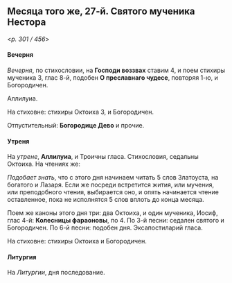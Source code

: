 
## Месяца того же, 27-й. Святого мученика Нестора  

<*p. 301 / 456*>

#### Вечерня

*Вечерня*, по стихословии, на **Господи воззвах** ставим 4, и поем стихиры мученика 3, глас 8-й, подобен 
**О преславнаго чудесе**, повторяя 1-ю, и Богородичен. 

Аллилуиа. 

На стиховне: стихиры Октоиха 3, и Богородичен.

Отпустительный: **Богородице Дево** и прочие. 

#### Утреня

На *утрене*, **Аллилуиа**, и Троичны гласа. Стихословия, седальны Октоиха. На чтениях же: 

*Подобает знать*, что с этого дня начинаем читать 5 слов Златоуста, на богатого и Лазаря. 
Если же посреди встретится жития, или мучения, или преподобного чтения, выбирается оно, и 
опять начинается чтение оставленное, пока не исполнятся 5 слов вплоть до конца месяца.  

Поем же каноны этого дня три: два Октоиха, и один мученика, Иосиф, глас 4-й: **Колесницы фараоновы**, по 4. 
По 3-й песни: седален святого и Богородичен.
По 6-й песни: подобен дня. 
Эксапостиларий гласа. 

На стиховне: стихиры Октоиха и Богородичен. 

#### Литургия

На *Литургии*, дня последование. 
